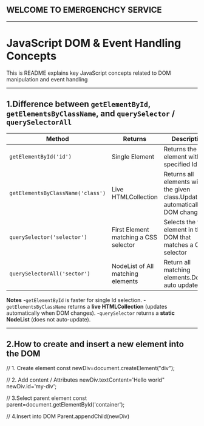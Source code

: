## WELCOME TO EMERGENCHCY SERVICE
---

# JavaScript DOM & Event Handling Concepts

This is README explains key JavaScript concepts related to DOM manipulation and event handling

---

## 1.Difference between `getElementById`, `getElementsByClassName`, and `querySelector` / `querySelectorAll`

| Method | Returns| Description | Example |
|---------|---------|---------|--------|
|`getElementById('id')`|Single Element|Returns the element with the specified Id|`document.getElementById(myId)`|
|`getElementsByClassName('class')`|Live HTMLCollection |Returns all elements with the given class.Update automatically DOM changes|`document.getElementsByClassName('myClassName')`|
|`querySelector('selector')`|First Element matching a CSS selector|Selects the first element in the DOM that matches a CSS selector|`document.querySelectory('.class')`|
|`querySelectorAll('sector')`|NodeList of All matching elements |Return all matching elements.Dosen't auto update|`document.querySelectorAll('.Class')`|

**Notes**
-`getElementById` is faster for single Id selection.
-`getElementsByClassName` returns a **live HTMLCollection** (updates automatically when DOM changes).
-`querySelector` returns a **static NodeList** (does not auto-update).

----

## 2.How to create and insert a new element into the DOM  
    
   // 1. Create element
   const newDiv=document.createElement("div");
   
   // 2. Add content / Attributes
   newDiv.textContent='Hello world"
   newDiv.id='my-div';

   // 3.Select parent element
   const parent=document.getElementById('container');

   // 4.Insert into DOM
    Parent.appendChild(newDiv)
